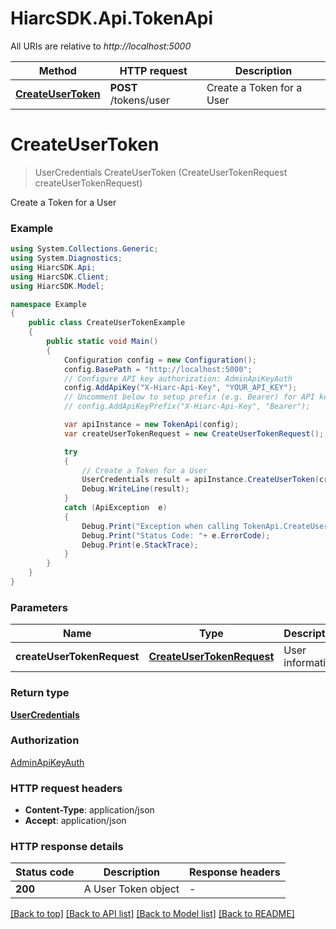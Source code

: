 # HiarcSDK.Api.TokenApi

All URIs are relative to *http://localhost:5000*

Method | HTTP request | Description
------------- | ------------- | -------------
[**CreateUserToken**](TokenApi.md#createusertoken) | **POST** /tokens/user | Create a Token for a User


<a name="createusertoken"></a>
# **CreateUserToken**
> UserCredentials CreateUserToken (CreateUserTokenRequest createUserTokenRequest)

Create a Token for a User

### Example
```csharp
using System.Collections.Generic;
using System.Diagnostics;
using HiarcSDK.Api;
using HiarcSDK.Client;
using HiarcSDK.Model;

namespace Example
{
    public class CreateUserTokenExample
    {
        public static void Main()
        {
            Configuration config = new Configuration();
            config.BasePath = "http://localhost:5000";
            // Configure API key authorization: AdminApiKeyAuth
            config.AddApiKey("X-Hiarc-Api-Key", "YOUR_API_KEY");
            // Uncomment below to setup prefix (e.g. Bearer) for API key, if needed
            // config.AddApiKeyPrefix("X-Hiarc-Api-Key", "Bearer");

            var apiInstance = new TokenApi(config);
            var createUserTokenRequest = new CreateUserTokenRequest(); // CreateUserTokenRequest | User information

            try
            {
                // Create a Token for a User
                UserCredentials result = apiInstance.CreateUserToken(createUserTokenRequest);
                Debug.WriteLine(result);
            }
            catch (ApiException  e)
            {
                Debug.Print("Exception when calling TokenApi.CreateUserToken: " + e.Message );
                Debug.Print("Status Code: "+ e.ErrorCode);
                Debug.Print(e.StackTrace);
            }
        }
    }
}
```

### Parameters

Name | Type | Description  | Notes
------------- | ------------- | ------------- | -------------
 **createUserTokenRequest** | [**CreateUserTokenRequest**](CreateUserTokenRequest.md)| User information | 

### Return type

[**UserCredentials**](UserCredentials.md)

### Authorization

[AdminApiKeyAuth](../README.md#AdminApiKeyAuth)

### HTTP request headers

 - **Content-Type**: application/json
 - **Accept**: application/json

### HTTP response details
| Status code | Description | Response headers |
|-------------|-------------|------------------|
| **200** | A User Token object |  -  |

[[Back to top]](#) [[Back to API list]](../README.md#documentation-for-api-endpoints) [[Back to Model list]](../README.md#documentation-for-models) [[Back to README]](../README.md)

